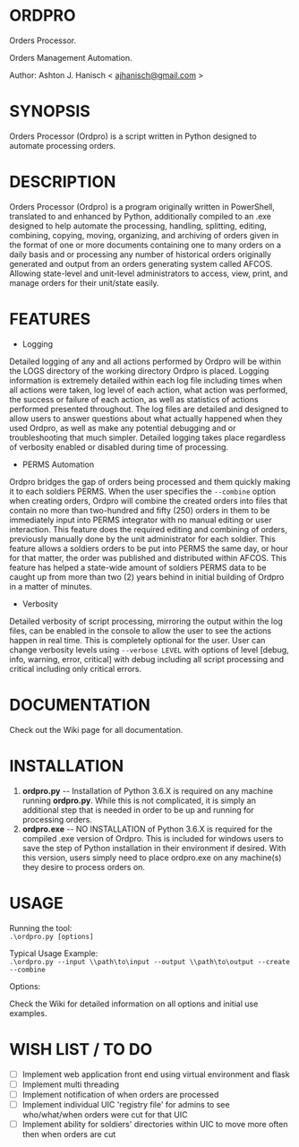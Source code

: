 # **ORDPRO**   

Orders Processor.  

Orders Management Automation.  

Author: Ashton J. Hanisch < <ajhanisch@gmail.com> >  

# **SYNOPSIS**  
Orders Processor (Ordpro) is a script written in Python designed to automate processing orders.

# **DESCRIPTION**  
Orders Processor (Ordpro) is a program originally written in PowerShell, translated to and enhanced by Python, additionally compiled to an .exe designed to help automate the processing, handling, splitting, editing, combining, copying, moving, organizing, and archiving of orders given in the format of one or more documents containing one to many orders on a daily basis and or processing any number of historical orders originally generated and output from an orders generating system called AFCOS. Allowing state-level and unit-level administrators to access, view, print, and manage orders for their unit/state easily.

# **FEATURES**  
* Logging  

Detailed logging of any and all actions performed by Ordpro will be within the LOGS directory of the working directory Ordpro is placed. Logging information is extremely detailed within each log file including times when all actions were taken, log level of each action, what action was performed, the success or failure of each action, as well as statistics of actions performed presented throughout. The log files are detailed and designed to allow users to answer questions about what actually happened when they used Ordpro, as well as make any potential debugging and or troubleshooting that much simpler. Detailed logging takes place regardless of verbosity enabled or disabled during time of processing.  

* PERMS Automation  

 Ordpro bridges the gap of orders being processed and them quickly making it to each soldiers PERMS. When the user specifies the `--combine` option when creating orders, Ordpro will combine the created orders into files that contain no more than two-hundred and fifty (250) orders in them to be immediately input into PERMS integrator with no manual editing or user interaction. This feature does the required editing and combining of orders, previously manually done by the unit administrator for each soldier. This feature allows a soldiers orders to be put into PERMS the same day, or hour for that matter, the order was published and distributed within AFCOS. This feature has helped a state-wide amount of soldiers PERMS data to be caught up from more than two (2) years behind in initial building of Ordpro in a matter of minutes.  

* Verbosity  

Detailed verbosity of script processing, mirroring the output within the log files, can be enabled in the console to allow the user to see the actions happen in real time. This is completely optional for the user. User can change verbosity levels using `--verbose LEVEL` with options of level [debug, info, warning, error, critical] with debug including all script processing and critical including only critical errors.

# **DOCUMENTATION**  
Check out the Wiki page for all documentation.

# **INSTALLATION**  
1. **ordpro.py** -- Installation of Python 3.6.X is required on any machine running **ordpro.py**. While this is not complicated, it is simply an additional step that is needed in order to be up and running for processing orders.
2. **ordpro.exe** -- NO INSTALLATION of Python 3.6.X is required for the compiled .exe version of Ordpro. This is included for windows users to save the step of Python installation in their environment if desired. With this version, users simply need to place ordpro.exe on any machine(s) they desire to process orders on.
# **USAGE**  
Running the tool:  
`.\ordpro.py [options]`

Typical Usage Example:  
`.\ordpro.py --input \\path\to\input --output \\path\to\output --create --combine`

Options:   

Check the Wiki for detailed information on all options and initial use examples.

# **WISH LIST / TO DO**  
- [ ] Implement web application front end using virtual environment and flask
- [ ] Implement multi threading
- [ ] Implement notification of when orders are processed
- [ ] Implement individual UIC 'registry file' for admins to see who/what/when orders were cut for that UIC
- [ ] Implement ability for soldiers' directories within UIC to move more often then when orders are cut
